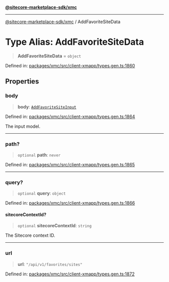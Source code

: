 [**@sitecore-marketplace-sdk/xmc**](../README.md)

***

[@sitecore-marketplace-sdk/xmc](../README.md) / AddFavoriteSiteData

# Type Alias: AddFavoriteSiteData

> **AddFavoriteSiteData** = `object`

Defined in: [packages/xmc/src/client-xmapp/types.gen.ts:1860](https://github.com/Sitecore/sitecore-marketplace-sdk/blob/e87783cce9f115393973a45e109d17b99bf1df7e/packages/xmc/src/client-xmapp/types.gen.ts#L1860)

## Properties

### body

> **body**: [`AddFavoriteSiteInput`](AddFavoriteSiteInput.md)

Defined in: [packages/xmc/src/client-xmapp/types.gen.ts:1864](https://github.com/Sitecore/sitecore-marketplace-sdk/blob/e87783cce9f115393973a45e109d17b99bf1df7e/packages/xmc/src/client-xmapp/types.gen.ts#L1864)

The input model.

***

### path?

> `optional` **path**: `never`

Defined in: [packages/xmc/src/client-xmapp/types.gen.ts:1865](https://github.com/Sitecore/sitecore-marketplace-sdk/blob/e87783cce9f115393973a45e109d17b99bf1df7e/packages/xmc/src/client-xmapp/types.gen.ts#L1865)

***

### query?

> `optional` **query**: `object`

Defined in: [packages/xmc/src/client-xmapp/types.gen.ts:1866](https://github.com/Sitecore/sitecore-marketplace-sdk/blob/e87783cce9f115393973a45e109d17b99bf1df7e/packages/xmc/src/client-xmapp/types.gen.ts#L1866)

#### sitecoreContextId?

> `optional` **sitecoreContextId**: `string`

The Sitecore context ID.

***

### url

> **url**: `"/api/v1/favorites/sites"`

Defined in: [packages/xmc/src/client-xmapp/types.gen.ts:1872](https://github.com/Sitecore/sitecore-marketplace-sdk/blob/e87783cce9f115393973a45e109d17b99bf1df7e/packages/xmc/src/client-xmapp/types.gen.ts#L1872)
